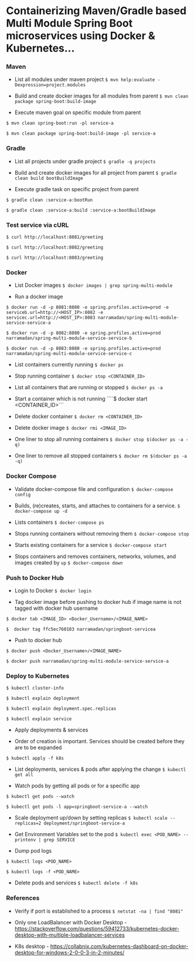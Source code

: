 # Containerizing Maven/Gradle based Multi Module Spring Boot microservices using Docker & Kubernetes...

### Maven

* List all modules under maven project
```$ mvn help:evaluate -Dexpression=project.modules```

* Build and create docker images for all modules from parent
```$ mvn clean package spring-boot:build-image```

* Execute maven goal on specific module from parent
```
$ mvn clean spring-boot:run -pl service-a

$ mvn clean package spring-boot:build-image -pl service-a
```

### Gradle

* List all projects under gradle project
```$ gradle -q projects```

* Build and create docker images for all project from parent
```$ gradle clean build bootBuildImage```

* Execute gradle task on specific project from parent

```
$ gradle clean :service-a:bootRun

$ gradle clean :service-a:build :service-a:bootBuildImage
```

### Test service via cURL 

```$ curl http://localhost:8081/greeting```

```$ curl http://localhost:8082/greeting```

```$ curl http://localhost:8083/greeting```

### Docker

* List Docker images
```$ docker images | grep spring-multi-module```

* Run a docker image
```
$ docker run -d -p 8081:8080 -e spring.profiles.active=prod -e serviceb.url=http://<HOST_IP>:8082 -e servicec.url=http://<HOST_IP>:8083 narramadan/spring-multi-module-service-service-a

$ docker run -d -p 8082:8080 -e spring.profiles.active=prod narramadan/spring-multi-module-service-service-b

$ docker run -d -p 8083:8080 -e spring.profiles.active=prod narramadan/spring-multi-module-service-service-c
```

* List containers currently running
```$ docker ps```

* Stop running container
```$ docker stop <CONTAINER_ID>```

* List all containers that are running or stopped
```$ docker ps -a```

* Start a container which is not running
````$ docker start <CONTAINER_ID>```

* Delete docker container
```$ docker rm <CONTAINER_ID>```

* Delete docker image
```$ docker rmi <IMAGE_ID>```

* One liner to stop all running containers
```$ docker stop $(docker ps -a -q)```

* One liner to remove all stopped containers
```$ docker rm $(docker ps -a -q)```

### Docker Compose

* Validate docker-compose file and configuration
```$ docker-compose config```

* Builds, (re)creates, starts, and attaches to containers for a service.
```$ docker-compose up -d```

* Lists containers
```$ docker-compose ps```

* Stops running containers without removing them
```$ docker-compose stop```

* Starts existing containers for a service
```$ docker-compose start```

* Stops containers and removes containers, networks, volumes, and images created by `up`
```$ docker-compose down```

### Push to Docker Hub

* Login to Docker
```$ docker login```

* Tag docker image before pushing to docker hub if image name is not tagged with docker hub username
```
$ docker tab <IMAGE_ID> <Docker_Username>/<IMAGE_NAME>

$  docker tag ffc5ec760103 narramadan/springboot-servicea
```

* Push to docker hub
```
$ docker push <Docker_Username>/<IMAGE_NAME>

$ docker push narramadan/spring-multi-module-service-service-a
```

### Deploy to Kubernetes

```$ kubectl cluster-info```

```$ kubectl explain deployment```

```$ kubectl explain deployment.spec.replicas```

```$ kubectl explain service```

* Apply deployments & services

- Order of creation is important. Services should be created before they are to be expanded

```$ kubectl apply -f k8s```

* List deployments, services & pods after applying the change
```$ kubectl get all```

* Watch pods by getting all pods or for a specific app
```
$ kubectl get pods --watch

$ kubectl get pods -l app=springboot-service-a --watch
```

* Scale deployment up/down by setting replicas
```$ kubectl scale --replicas=2 deployment/springboot-service-a```

* Get Environment Variables set to the pod
```$ kubectl exec <POD_NAME> -- printenv | grep SERVICE```

* Dump pod logs
```
$ kubectl logs <POD_NAME>

$ kubectl logs -f <POD_NAME>
```

* Delete pods and services
```$ kubectl delete -f k8s```

### References

* Verify if port is established to a process
```$ netstat -na | find "8081"```

* Only one LoadBalancer with Docker Desktop - https://stackoverflow.com/questions/59412733/kubernetes-docker-desktop-with-multiple-loadbalancer-services

* K8s desktop - https://collabnix.com/kubernetes-dashboard-on-docker-desktop-for-windows-2-0-0-3-in-2-minutes/
